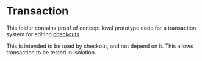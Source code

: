 # Transaction

This folder contains proof of concept level prototype code for a transaction system for editing [checkouts](../checkout/README.md).

This is intended to be used by checkout, and not depend on it.
This allows transaction to be tested in isolation.
